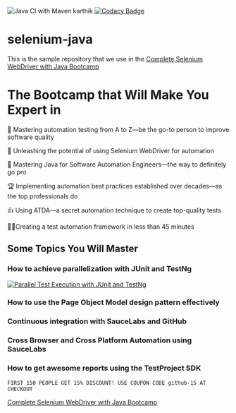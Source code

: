 ![Java CI with Maven  karthik](https://github.com/nadvolod/selenium-java/workflows/Java%20CI%20with%20Maven/badge.svg)
[![Codacy Badge](https://api.codacy.com/project/badge/Grade/95a6a0b3fe3f418fb7ff035fac5d2f87)](https://app.codacy.com/manual/nadvolod/selenium-java?utm_source=github.com&utm_medium=referral&utm_content=nadvolod/selenium-java&utm_campaign=Badge_Grade_Dashboard)
# selenium-java
This is the sample repository that we use in the [Complete Selenium WebDriver with Java Bootcamp](https://ultimateqa.com/selenium-webdriver-java-course/)

# The Bootcamp that Will Make You Expert in

💪 Mastering automation testing from A to Z—be the go-to person to improve software quality

🚀 Unleashing the potential of using Selenium WebDriver for automation

🧠 Mastering Java for Software Automation Engineers—the way to definitely go pro

🏆 Implementing automation best practices established over decades—as the top professionals do

👍 Using ATDA—a secret automation technique to create top-quality tests

🦸‍♀️️Creating a test automation framework in less than 45 minutes

## Some Topics You Will Master

### How to achieve parallelization with JUnit and TestNg

[![Parallel Test Execution with JUnit and TestNg](http://img.youtube.com/vi/ufccoaURMIc/0.jpg)](https://youtu.be/ufccoaURMIc "Parallel Test Execution with JUnit and TestNg")

### How to use the Page Object Model design pattern effectively

### Continuous integration with SauceLabs and GitHub

### Cross Browser and Cross Platform Automation using SauceLabs

### How to get awesome reports using the TestProject SDK

```
FIRST 150 PEOPLE GET 15% DISCOUNT! USE COUPON CODE github-15 AT CHECKOUT
```
[Complete Selenium WebDriver with Java Bootcamp](https://ultimateqa.com/selenium-webdriver-java-course/)
